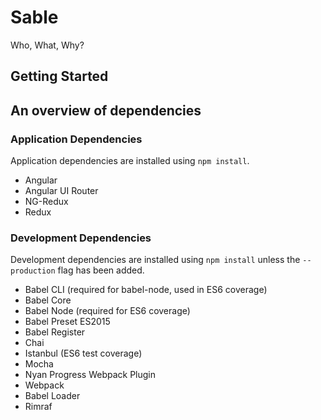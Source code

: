 # Sable
Who, What, Why?

## Getting Started

## An overview of dependencies

### Application Dependencies
Application dependencies are installed using `npm install`.
- Angular
- Angular UI Router
- NG-Redux
- Redux

### Development Dependencies
Development dependencies are installed using `npm install` unless the `--production` flag has been added.
- Babel CLI (required for babel-node, used in ES6 coverage)
- Babel Core
- Babel Node (required for ES6 coverage)
- Babel Preset ES2015
- Babel Register
- Chai
- Istanbul (ES6 test coverage)
- Mocha
- Nyan Progress Webpack Plugin
- Webpack
- Babel Loader
- Rimraf
